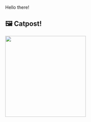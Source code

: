 Hello there!



## 🖼️ Catpost!

<sub>
    <img src="https://cdn2.thecatapi.com/images/BbtRK5XT6.jpg" height="256">
</sub>

